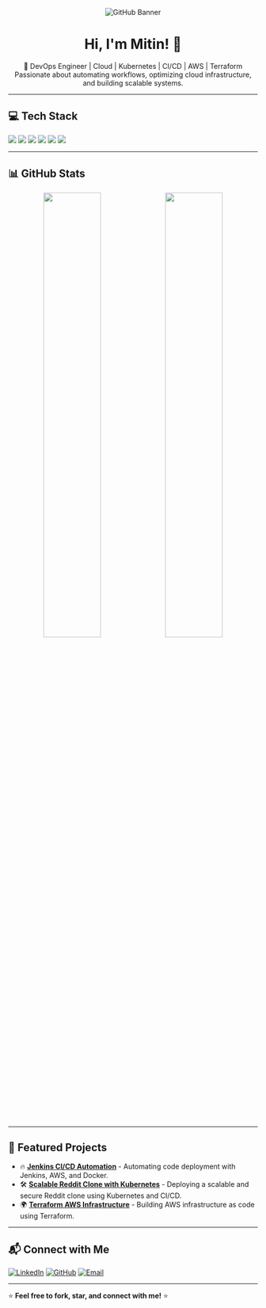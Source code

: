 <!-- Banner Image -->
<p align="center">
  <img src="https://github.com/your-username/sohaliya26/blob/main/banner.png" alt="GitHub Banner">
</p>

<!-- Introduction -->
<h1 align="center">Hi, I'm Mitin! 👋</h1>

<p align="center">
🚀 DevOps Engineer | Cloud | Kubernetes | CI/CD | AWS | Terraform  
Passionate about automating workflows, optimizing cloud infrastructure, and building scalable systems.
</p>

---

<!-- Stats & Tech Stack -->
<h2>💻 Tech Stack</h2>

<p>
  <img src="https://img.shields.io/badge/Linux-%23FCC624.svg?style=for-the-badge&logo=linux&logoColor=black">
  <img src="https://img.shields.io/badge/AWS-%23FF9900.svg?style=for-the-badge&logo=amazon-aws&logoColor=white">
  <img src="https://img.shields.io/badge/Terraform-%235835CC.svg?style=for-the-badge&logo=terraform&logoColor=white">
  <img src="https://img.shields.io/badge/Docker-%232496ED.svg?style=for-the-badge&logo=docker&logoColor=white">
  <img src="https://img.shields.io/badge/Kubernetes-%23326CE5.svg?style=for-the-badge&logo=kubernetes&logoColor=white">
  <img src="https://img.shields.io/badge/Jenkins-%23D24939.svg?style=for-the-badge&logo=jenkins&logoColor=white">
</p>

---

<!-- GitHub Stats -->
<h2>📊 GitHub Stats</h2>

<p align="center">
  <img src="https://github-readme-stats.vercel.app/api?username=sohaliya26&show_icons=true&theme=radical" width="48%">
  <img src="https://github-readme-streak-stats.herokuapp.com/?user=sohaliya26&theme=radical" width="48%">
</p>

---

<!-- Projects -->
<h2>🚀 Featured Projects</h2>

- 🔥 **[Jenkins CI/CD Automation](https://github.com/sohaliya26/Jenkins-Automating-Code-Deployment)** - Automating code deployment with Jenkins, AWS, and Docker.
- 🛠️ **[Scalable Reddit Clone with Kubernetes](https://github.com/sohaliya26/Reddit-Kubernetes)** - Deploying a scalable and secure Reddit clone using Kubernetes and CI/CD.
- 🌍 **[Terraform AWS Infrastructure](https://github.com/sohaliya26/Terraform-AWS-Infra)** - Building AWS infrastructure as code using Terraform.

---

<!-- Connect with Me -->
<h2>📬 Connect with Me</h2>

[![LinkedIn](https://img.shields.io/badge/LinkedIn-%230077B5.svg?style=for-the-badge&logo=linkedin&logoColor=white)](https://linkedin.com/in/your-profile)
[![GitHub](https://img.shields.io/badge/GitHub-%23181717.svg?style=for-the-badge&logo=github&logoColor=white)](https://github.com/sohaliya26)
[![Email](https://img.shields.io/badge/Email-%23D14836.svg?style=for-the-badge&logo=gmail&logoColor=white)](mailto:sohaliyamitin@gmail.com)

---

⭐ **Feel free to fork, star, and connect with me!** ⭐

